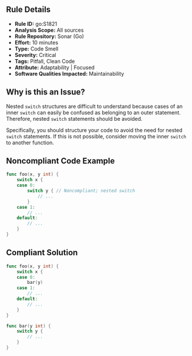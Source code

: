 
## Rule Details

- **Rule ID:** go:S1821  
- **Analysis Scope:** All sources  
- **Rule Repository:** Sonar (Go)  
- **Effort:** 10 minutes  
- **Type:** Code Smell  
- **Severity:** Critical  
- **Tags:** Pitfall, Clean Code  
- **Attribute:** Adaptability | Focused  
- **Software Qualities Impacted:** Maintainability  

## Why is this an Issue?

Nested `switch` structures are difficult to understand because cases of an inner `switch` can easily be confused as belonging to an outer statement. Therefore, nested `switch` statements should be avoided.

Specifically, you should structure your code to avoid the need for nested `switch` statements. If this is not possible, consider moving the inner `switch` to another function.

## Noncompliant Code Example

```go
func foo(x, y int) {
    switch x {
    case 0:
        switch y { // Noncompliant; nested switch
            // ...
        }
    case 1:
        // ...
    default:
        // ...
    }
}
```

## Compliant Solution

```go
func foo(x, y int) {
    switch x {
    case 0:
        bar(y)
    case 1:
        // ...
    default:
        // ...
    }
}

func bar(y int) {
    switch y {
        // ...
    }
}
```

